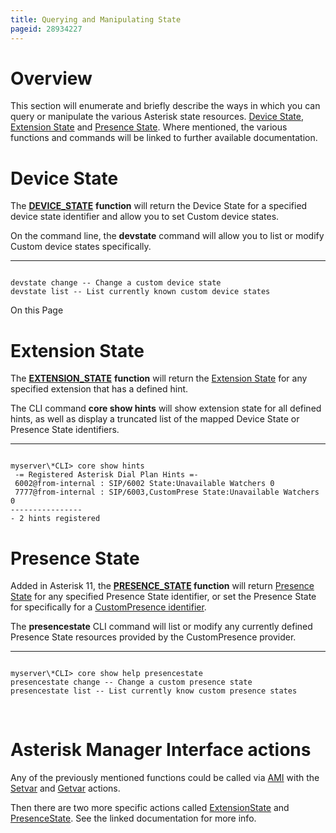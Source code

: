 ```yaml
---
title: Querying and Manipulating State
pageid: 28934227
---
```


Overview
========

This section will enumerate and briefly describe the ways in which you can query or manipulate the various Asterisk state resources. [Device State](/Device-State), [Extension State](/Fundamentals/Key-Concepts/States-and-Presence/Extension-State-and-Hints) and [Presence State](/Fundamentals/Key-Concepts/States-and-Presence/Presence-State). Where mentioned, the various functions and commands will be linked to further available documentation.

Device State
============

The [**DEVICE\_STATE**](/Asterisk-11-Function_DEVICE_STATE) **function** will return the Device State for a specified device state identifier and allow you to set Custom device states.

On the command line, the **devstate** command will allow you to list or modify Custom device states specifically.




---

  
  


```

devstate change -- Change a custom device state
devstate list -- List currently known custom device states

```


On this Page


Extension State
===============

The **[EXTENSION\_STATE](/Asterisk-11-Function_EXTENSION_STATE)** **function** will return the [Extension State](/Fundamentals/Key-Concepts/States-and-Presence/Extension-State-and-Hints) for any specified extension that has a defined hint.

The CLI command **core show hints** will show extension state for all defined hints, as well as display a truncated list of the mapped Device State or Presence State identifiers.




---

  
  


```

myserver\*CLI> core show hints
 -= Registered Asterisk Dial Plan Hints =-
 6002@from-internal : SIP/6002 State:Unavailable Watchers 0
 7777@from-internal : SIP/6003,CustomPrese State:Unavailable Watchers 0
----------------
- 2 hints registered

```


Presence State
==============

Added in Asterisk 11, the **[PRESENCE\_STATE](/Asterisk-11-Function_PRESENCE_STATE) function** will return [Presence State](/Fundamentals/Key-Concepts/States-and-Presence/Presence-State) for any specified Presence State identifier, or set the Presence State for specifically for a [CustomPresence identifier](/Fundamentals/Key-Concepts/States-and-Presence/Presence-State).

The **presencestate** CLI command will list or modify any currently defined Presence State resources provided by the CustomPresence provider.




---

  
  


```

myserver\*CLI> core show help presencestate 
presencestate change -- Change a custom presence state
presencestate list -- List currently know custom presence states

```


 

Asterisk Manager Interface actions
==================================

Any of the previously mentioned functions could be called via [AMI](/Asterisk-Manager-Interface--AMI-) with the [Setvar](/Asterisk-11-ManagerAction_Setvar) and [Getvar](/Asterisk-11-ManagerAction_Getvar) actions.

Then there are two more specific actions called [ExtensionState](/Asterisk-11-ManagerAction_ExtensionState) and [PresenceState](/Asterisk-11-ManagerAction_PresenceState). See the linked documentation for more info.

